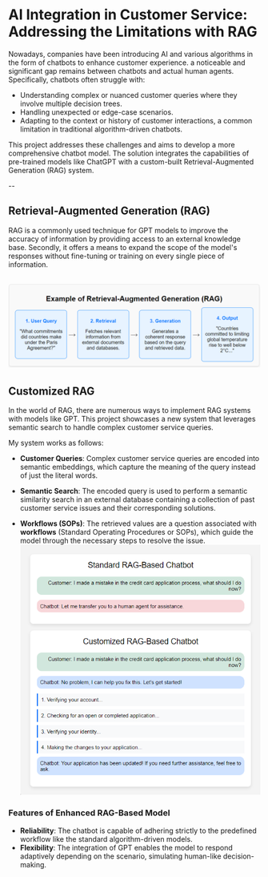 # AI Integration in Customer Service: Addressing the Limitations with RAG

Nowadays, companies have been introducing AI and various algorithms in the form of chatbots to enhance customer experience. a noticeable and significant gap remains between chatbots and actual human agents. Specifically, chatbots often struggle with:
- Understanding complex or nuanced customer queries where they involve multiple decision trees.
- Handling unexpected or edge-case scenarios.
- Adapting to the context or history of customer interactions, a common limitation in traditional algorithm-driven chatbots.

This project addresses these challenges and aims to develop a more comprehensive chatbot model. The solution integrates the capabilities of pre-trained models like ChatGPT with a custom-built Retrieval-Augmented Generation (RAG) system. 

--
## Retrieval-Augmented Generation (RAG)
RAG is a commonly used technique for GPT models to improve the accuracy of information by providing access to an external knowledge base.
Secondly, it offers a means to expand the scope of the model's responses without fine-tuning or training on every single piece of information. 

![RAG Example](./Screenshot%202024-09-08%20162625.png)
--
## Customized RAG
In the world of RAG, there are numerous ways to implement RAG systems with models like GPT. This project showcases a new system that leverages semantic search to handle complex customer service queries.

My system works as follows:

- **Customer Queries**: Complex customer service queries are encoded into semantic embeddings, which capture the meaning of the query instead of just the literal words.
  
- **Semantic Search**: The encoded query is used to perform a semantic similarity search in an external database containing a collection of past customer service issues and their corresponding solutions.

- **Workflows (SOPs)**: The retrieved values are a question associated with **workflows** (Standard Operating Procedures or SOPs), which guide the model through the necessary steps to resolve the issue.
![Screenshot](./Screenshot%202024-09-08%20172755.png)

### Features of Enhanced RAG-Based Model
- **Reliability**: The chatbot is capable of adhering strictly to the predefined workflow like the standard algorithm-driven models.
- **Flexibility**: The integration of GPT enables the model to respond adaptively depending on the scenario, simulating human-like decision-making.
